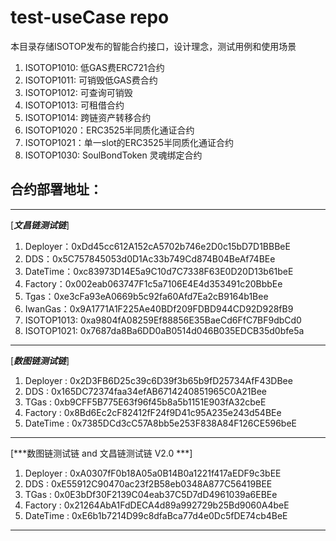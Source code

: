 # test-useCase repo

本目录存储ISOTOP发布的智能合约接口，设计理念，测试用例和使用场景  
1. ISOTOP1010: 低GAS费ERC721合约  
2. ISOTOP1011: 可销毁低GAS费合约  
3. ISOTOP1012: 可查询可销毁  
4. ISOTOP1013: 可租借合约  
5. ISOTOP1014: 跨链资产转移合约  
6. ISOTOP1020：ERC3525半同质化通证合约  
7. ISOTOP1021：单一slot的ERC3525半同质化通证合约  
8. ISOTOP1030: SoulBondToken 灵魂绑定合约  


## 合约部署地址：
***
[***文昌链测试链***]  
1. Deployer：0xDd45cc612A152cA5702b746e2D0c15bD7D1BBBeE  
2. DDS：0x5C757845053d0D1Ac33b749Cd874B04BeAf74BEe  
3. DateTime：0xc83973D14E5a9C10d7C7338F63E0D20D13b61beE  
4. Factory：0x002eab063747F1c5a7106E4E4d353491c20BbbEe  
5. Tgas：0xe3cFa93eA0669b5c92fa60Afd7Ea2cB9164b1Bee  
6. IwanGas：0x9A1771A1F225Ae40BDf209FDBD944CD92D928fB9  
7. ISOTOP1013: 0xa9804fA08259Ef88856E35BaeCd6FfC7BF9dbCd0  
8. ISOTOP1021: 0x7687da8Ba6DD0aB0514d046B035EDCB35d0bfe5a
***
[***数图链测试链***]  
1. Deployer : 0x2D3FB6D25c39c6D39f3b65b9fD25734AfF43DBee  
2. DDS : 0x165DC72374faa34efAB6714240851965C0A21Bee  
3. TGas : 0xb9CFF5B775E63f96f45b8a5b1151E903fA32cbeE  
4. Factory : 0x8Bd6Ec2cF82412fF24f9D41c95A235e243d54BEe  
5. DateTime : 0x7385DCd3cC57A8bb5e253F838A84F126CE596beE  
***
[***数图链测试链 and 文昌链测试链 V2.0 ***]  
1. Deployer : 0xA0307fF0b18A05a0B14B0a1221f417aEDF9c3bEE  
2. DDS : 0xE55912C90470ac23f2B58eb0348A877C56419BEE  
3. TGas : 0x0E3bDf30F2139C04eab37C5D7dD4961039a6EBEe  
4. Factory : 0x21264AbA1FdDECA4d89a992729b25Bd9060A4beE  
5. DateTime : 0xE6b1b7214D99c8dfaBca77d4e0Dc5fDE74cb4BeE
***

